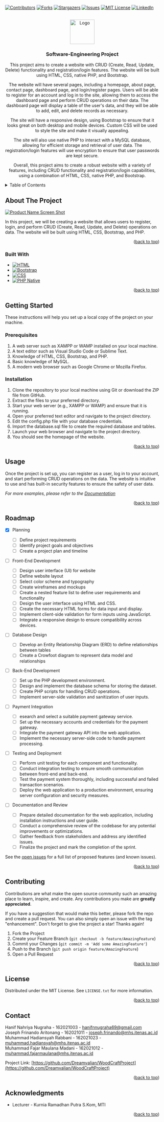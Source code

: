 <!-- Improved compatibility of back to top link: See: https://github.com/othneildrew/Best-README-Template/pull/73 -->

<a name="readme-top"></a>

<!--
*** Thanks for checking out the Best-README-Template. If you have a suggestion
*** that would make this better, please fork the repo and create a pull request
*** or simply open an issue with the tag "enhancement".
*** Don't forget to give the project a star!
*** Thanks again! Now go create something AMAZING! :D
-->

<!-- PROJECT SHIELDS -->
<!--
*** I'm using markdown "reference style" links for readability.
*** Reference links are enclosed in brackets [ ] instead of parentheses ( ).
*** See the bottom of this document for the declaration of the reference variables
*** for contributors-url, forks-url, etc. This is an optional, concise syntax you may use.
*** https://www.markdownguide.org/basic-syntax/#reference-style-links
-->

[![Contributors][contributors-shield]][contributors-url]
[![Forks][forks-shield]][forks-url]
[![Stargazers][stars-shield]][stars-url]
[![Issues][issues-shield]][issues-url]
[![MIT License][license-shield]][license-url]
[![LinkedIn][linkedin-shield]][linkedin-url]

<!-- PROJECT LOGO -->
<br />
<div align="center">
  <a href="https://github.com/Dreamvalian/WoodCraftProject">
    <img src="./assets/logo/logo-color-w-text.svg" alt="Logo" width="80" height="80">
  </a>

<h3 align="center">Software-Engineering Project</h3>

  <p align="center">
    This project aims to create a website with CRUD (Create, Read, Update, Delete) functionality and registration/login features. The website will be built using HTML, CSS, native PHP, and Bootstrap.

The website will have several pages, including a homepage, about page, contact page, dashboard page, and login/register pages. Users will be able to register for an account and log in to the site, allowing them to access the dashboard page and perform CRUD operations on their data. The dashboard page will display a table of the user's data, and they will be able to add, edit, and delete records as necessary.

The site will have a responsive design, using Bootstrap to ensure that it looks great on both desktop and mobile devices. Custom CSS will be used to style the site and make it visually appealing.

The site will also use native PHP to interact with a MySQL database, allowing for efficient storage and retrieval of user data. The registration/login features will use encryption to ensure that user passwords are kept secure.

Overall, this project aims to create a robust website with a variety of features, including CRUD functionality and registration/login capabilities, using a combination of HTML, CSS, native PHP, and Bootstrap.

  </p>
</div>

<!-- TABLE OF CONTENTS -->
<details>
  <summary>Table of Contents</summary>
  <ol>
    <li>
      <a href="#about-the-project">About The Project</a>
      <ul>
        <li><a href="#built-with">Built With</a></li>
      </ul>
    </li>
    <li>
      <a href="#getting-started">Getting Started</a>
      <ul>
        <li><a href="#prerequisites">Prerequisites</a></li>
        <li><a href="#installation">Installation</a></li>
      </ul>
    </li>
    <li><a href="#usage">Usage</a></li>
    <li><a href="#roadmap">Roadmap</a></li>
    <li><a href="#contributing">Contributing</a></li>
    <li><a href="#license">License</a></li>
    <li><a href="#contact">Contact</a></li>
    <li><a href="#acknowledgments">Acknowledgments</a></li>
  </ol>
</details>

<!-- ABOUT THE PROJECT -->

## About The Project

[![Product Name Screen Shot][product-screenshot]](<https://www.figma.com/file/meqZJrBLx4Q7Ss9PIWLMKy/Software-Engineering-(P)---E-Group?node-id=33%3A2&t=gZIqyAl8vomYd5pR-1>)

In this project, we will be creating a website that allows users to register, login, and perform CRUD (Create, Read, Update, and Delete) operations on data. The website will be built using HTML, CSS, Bootstrap, and PHP.

<p align="right">(<a href="#readme-top">back to top</a>)</p>

### Built With

- [![HTML][developer.mozilla.org/en-us/docs/web/html]][html-url]
- [![Bootstrap][bootstrap.com]][bootstrap-url]
- [![CSS][developer.mozilla.org/en-us/docs/web/css]][css-url]
- [![PHP Native][php.net]][php-url]

<p align="right">(<a href="#readme-top">back to top</a>)</p>

<!-- GETTING STARTED -->

## Getting Started

These instructions will help you set up a local copy of the project on your machine.

### Prerequisites

1. A web server such as XAMPP or WAMP installed on your local machine.
2. A text editor such as Visual Studio Code or Sublime Text.
3. Knowledge of HTML, CSS, Bootstrap, and PHP.
4. Basic knowledge of MySQL.
5. A modern web browser such as Google Chrome or Mozilla Firefox.

### Installation

1. Clone the repository to your local machine using Git or download the ZIP file from GitHub.
2. Extract the files to your preferred directory.
3. Start your web server (e.g., XAMPP or WAMP) and ensure that it is running.
4. Open your preferred text editor and navigate to the project directory.
5. Edit the config.php file with your database credentials.
6. Import the database.sql file to create the required database and tables.
7. Launch your web browser and navigate to the project directory.
8. You should see the homepage of the website.

<p align="right">(<a href="#readme-top">back to top</a>)</p>

<!-- USAGE EXAMPLES -->

## Usage

Once the project is set up, you can register as a user, log in to your account, and start performing CRUD operations on the data. The website is intuitive to use and has built-in security features to ensure the safety of user data.

_For more examples, please refer to the [Documentation](https://example.com)_

<p align="right">(<a href="#readme-top">back to top</a>)</p>

<!-- ROADMAP -->

## Roadmap

- [x] Planning

  - [ ] Define project requirements
  - [ ] Identify project goals and objectives
  - [ ] Create a project plan and timeline

- [ ] Front-End Development

  - [ ] Design user interface (UI) for website
  - [ ] Define website layout
  - [ ] Select color scheme and typography
  - [ ] Create wireframes and mockups
  - [ ] Create a nested feature list to define user requirements and functionality
  - [ ] Design the user interface using HTML and CSS.
  - [ ] Create the necessary HTML forms for data input and display.
  - [ ] Implement client-side validation for form inputs using JavaScript.
  - [ ] Integrate a responsive design to ensure compatibility across devices.

- [ ] Database Design

  - [ ] Develop an Entity Relationship Diagram (ERD) to define relationships between tables
  - [ ] Create a Crowfoot diagram to represent data model and relationships

- [ ] Back-End Development

  - [ ] Set up the PHP development environment.
  - [ ] Design and implement the database schema for storing the dataset.
  - [ ] Create PHP scripts for handling CRUD operations.
  - [ ] Implement server-side validation and sanitization of user inputs.

- [ ] Payment Integration

  - [ ] esearch and select a suitable payment gateway service.
  - [ ] Set up the necessary accounts and credentials for the payment gateway.
  - [ ] Integrate the payment gateway API into the web application.
  - [ ] Implement the necessary server-side code to handle payment processing.

- [ ] Testing and Deployment

  - [ ] Perform unit testing for each component and functionality.
  - [ ] Conduct integration testing to ensure smooth communication between front-end and back-end.
  - [ ] Test the payment system thoroughly, including successful and failed transaction scenarios.
  - [ ] Deploy the web application to a production environment, ensuring server configuration and security measures.

- [ ] Documentation and Review

  - [ ] Prepare detailed documentation for the web application, including installation instructions and user guide.
  - [ ] Conduct a comprehensive review of the codebase for any potential improvements or optimizations.
  - [ ] Gather feedback from stakeholders and address any identified issues.
  - [ ] Finalize the project and mark the completion of the sprint.

See the [open issues](https://github.com/Dreamvalian/WoodCraftProject) for a full list of proposed features (and known issues).

<p align="right">(<a href="#readme-top">back to top</a>)</p>

<!-- CONTRIBUTING -->

## Contributing

Contributions are what make the open source community such an amazing place to learn, inspire, and create. Any contributions you make are **greatly appreciated**.

If you have a suggestion that would make this better, please fork the repo and create a pull request. You can also simply open an issue with the tag "enhancement".
Don't forget to give the project a star! Thanks again!

1. Fork the Project
2. Create your Feature Branch (`git checkout -b feature/AmazingFeature`)
3. Commit your Changes (`git commit -m 'Add some AmazingFeature'`)
4. Push to the Branch (`git push origin feature/AmazingFeature`)
5. Open a Pull Request

<p align="right">(<a href="#readme-top">back to top</a>)</p>

<!-- LICENSE -->

## License

Distributed under the MIT License. See `LICENSE.txt` for more information.

<p align="right">(<a href="#readme-top">back to top</a>)</p>

<!-- CONTACT -->

## Contact

Hanif Nahriya Nugraha - 162021003 - hanifnnugraha69@gmail.com<br/>
Joseph Frinando Aritonang - 162021011 - joseph.frinando@mhs.itenas.ac.id<br/>
Muhammad Hadiansyah Rabbani - 162021023 - muhammad.hadiansyah@mhs.itenas.ac.id<br/>
Muhammad Fajar Maulana Madani - 162021012 - muhammad.fajarmaulana@mhs.itenas.ac.id<br/>

Project Link: [https://github.com/Dreamvalian/WoodCraftProject](https://github.com/Dreamvalian/WoodCraftProject)

<p align="right">(<a href="#readme-top">back to top</a>)</p>

<!-- ACKNOWLEDGMENTS -->

## Acknowledgments

- []() Lecturer - Kurnia Ramadhan Putra S.Kom, MTI

<p align="right">(<a href="#readme-top">back to top</a>)</p>

<!-- MARKDOWN LINKS & IMAGES -->
<!-- https://www.markdownguide.org/basic-syntax/#reference-style-links -->

[contributors-shield]: https://img.shields.io/github/contributors/Dreamvalian/WoodCraftProject.svg?style=for-the-badge
[contributors-url]: https://github.com/Dreamvalian/WoodCraftProject/graphs/contributors
[forks-shield]: https://img.shields.io/github/forks/Dreamvalian/WoodCraftProject.svg?style=for-the-badge
[forks-url]: https://github.com/Dreamvalian/WoodCraftProject/network/members
[stars-shield]: https://img.shields.io/github/stars/Dreamvalian/WoodCraftProject.svg?style=for-the-badge
[stars-url]: https://github.com/Dreamvalian/WoodCraftProject/stargazers
[issues-shield]: https://img.shields.io/github/issues/Dreamvalian/WoodCraftProject.svg?style=for-the-badge
[issues-url]: https://github.com/Dreamvalian/WoodCraftProject/issues
[license-shield]: https://img.shields.io/github/license/Dreamvalian/WoodCraftProject.svg?style=for-the-badge
[license-url]: https://github.com/Dreamvalian/WoodCraftProject/blob/master/LICENSE
[linkedin-shield]: https://img.shields.io/badge/-LinkedIn-black.svg?style=for-the-badge&logo=linkedin&colorB=555
[linkedin-url]: https://linkedin.com/in/hanifnugraha
[product-screenshot]: /assets/cover-1.png
[developer.mozilla.org/en-us/docs/web/html]: https://img.shields.io/badge/HTML-239120?style=for-the-badge&logo=html5&logoColor=white
[html-url]: Developer.mozilla.org/en-US/docs/Web/HTML
[bootstrap.com]: https://img.shields.io/badge/Bootstrap-563D7C?style=for-the-badge&logo=bootstrap&logoColor=white
[bootstrap-url]: https://getbootstrap.com
[developer.mozilla.org/en-us/docs/web/css]: https://img.shields.io/badge/CSS-239120?&style=for-the-badge&logo=css3&logoColor=light-blue
[css-url]: Developer.mozilla.org/en-US/docs/Web/CSS
[php.net]: https://img.shields.io/badge/PHP-777BB4?style=for-the-badge&logo=php&logoColor=white
[php-url]: https://php.net

